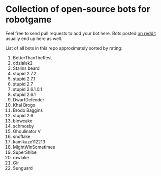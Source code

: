 Collection of open-source bots for robotgame
==============

Feel free to send pull requests to add your bot here. Bots posted [on reddit](http://redd.it/1r2hxo) usually end up here as well. 

List of all bots in this repo approximately sorted by rating: 

1. BetterThanTheRest
2. ddzialak2
3. Stalins beard
4. stupid 2.7.2
5. stupid 2.7.1
6. stupid 2.7
7. stupid 2.6.1.0.1
8. stupid 2.6.1
9. DwarfDefender
10. Khal Brogo
11. Brodo Baggins
12. stupid 2.6
13. blowcake
14. schmosby
15. Ghoulinator V
16. snoflake
17. kamikaze112213
18. MightWinSometimes
19. SuperShibe
20. rowlake
21. Gir
22. Sunguard
